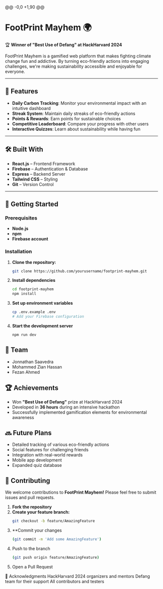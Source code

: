@@ -0,0 +1,90 @@
# FootPrint Mayhem 🌍

🏆 **Winner of "Best Use of Defang" at HackHarvard 2024**  

FootPrint Mayhem is a gamified web platform that makes fighting climate change fun and addictive. By turning eco-friendly actions into engaging challenges, we're making sustainability accessible and enjoyable for everyone.

---

## 🌟 Features
- **Daily Carbon Tracking**: Monitor your environmental impact with an intuitive dashboard  
- **Streak System**: Maintain daily streaks of eco-friendly actions  
- **Points & Rewards**: Earn points for sustainable choices  
- **Competitive Leaderboard**: Compare your progress with other users  
- **Interactive Quizzes**: Learn about sustainability while having fun  

---

## 🛠️ Built With
- **React.js** – Frontend Framework  
- **Firebase** – Authentication & Database  
- **Express** – Backend Server  
- **Tailwind CSS** – Styling  
- **Git** – Version Control  

---

## 🚀 Getting Started

### Prerequisites
- **Node.js**  
- **npm**  
- **Firebase account**  

### Installation

1. **Clone the repository:**
   ```bash
   git clone https://github.com/yourusername/footprint-mayhem.git


2. **Install dependencies**
   ```bash
   cd footprint-mayhem
   npm install

3. **Set up environment variables**
   ```bash
   cp .env.example .env
   # Add your Firebase configuration

4. **Start the development server**
   ```bash
   npm run dev
## 👥 Team  
- Jonnathan Saavedra  
- Mohammed Zian Hassan  
- Fezan Ahmed  

## 🏆 Achievements  
- Won **"Best Use of Defang"** prize at HackHarvard 2024  
- Developed in **36 hours** during an intensive hackathon  
- Successfully implemented gamification elements for environmental awareness  

## 🔜 Future Plans  
- Detailed tracking of various eco-friendly actions  
- Social features for challenging friends  
- Integration with real-world rewards  
- Mobile app development  
- Expanded quiz database  

## 🤝 Contributing  
We welcome contributions to **FootPrint Mayhem!** Please feel free to submit issues and pull requests.

1. **Fork the repository**  
2. **Create your feature branch:**  
   ```bash
   git checkout -b feature/AmazingFeature
3. **Commit your changes
   ```bash
   (git commit -m 'Add some AmazingFeature')
4. Push to the branch
   ```bash
   (git push origin feature/AmazingFeature)
5. Open a Pull Request
   
🙏 Acknowledgments
HackHarvard 2024 organizers and mentors
Defang team for their support
All contributors and testers

